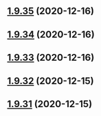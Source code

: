 ## [1.9.35](https://github.com/dds/aoc2020/compare/v1.9.34...v1.9.35) (2020-12-16)



## [1.9.34](https://github.com/dds/aoc2020/compare/v1.9.33...v1.9.34) (2020-12-16)



## [1.9.33](https://github.com/dds/aoc2020/compare/v1.9.32...v1.9.33) (2020-12-16)



## [1.9.32](https://github.com/dds/aoc2020/compare/v1.9.31...v1.9.32) (2020-12-15)



## [1.9.31](https://github.com/dds/aoc2020/compare/v1.9.30...v1.9.31) (2020-12-15)



